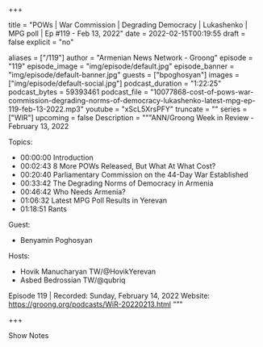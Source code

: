 
+++

title = "POWs | War Commission | Degrading Democracy | Lukashenko | MPG poll | Ep #119 - Feb 13, 2022"
date = 2022-02-15T00:19:55
draft = false
explicit = "no"

aliases = ["/119"]
author = "Armenian News Network - Groong"
episode = "119"
episode_image = "img/episode/default.jpg"
episode_banner = "img/episode/default-banner.jpg"
guests = ["bpoghosyan"]
images = ["img/episode/default-social.jpg"]
podcast_duration = "1:22:25"
podcast_bytes = 59393461
podcast_file = "10077868-cost-of-pows-war-commission-degrading-norms-of-democracy-lukashenko-latest-mpg-ep-119-feb-13-2022.mp3"
youtube = "xScL5XrsPFY"
truncate = ""
series = ["WIR"]
upcoming = false
Description = """ANN/Groong Week in Review - February 13, 2022

Topics:
* 00:00:00 Introduction
* 00:02:43 8 More POWs Released, But What At What Cost?
* 00:20:40 Parliamentary Commission on the 44-Day War Established
* 00:33:42 The Degrading Norms of Democracy in Armenia
* 00:46:42 Who Needs Armenia?
* 01:06:32 Latest MPG Poll Results in Yerevan
* 01:18:51 Rants

Guest:
* Benyamin Poghosyan

Hosts:
* Hovik Manucharyan TW/@HovikYerevan
* Asbed Bedrossian TW/@qubriq

Episode 119 | Recorded: Sunday, February 14, 2022
Website: https://groong.org/podcasts/WiR-20220213.html
"""

+++

Show Notes

